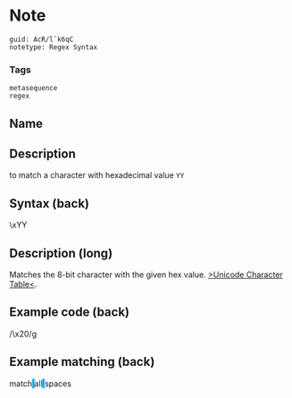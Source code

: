 # Note
```
guid: AcR/l`k6qC
notetype: Regex Syntax
```

### Tags
```
metasequence
regex
```

## Name


## Description
to match a character with hexadecimal value <code>YY</code>

## Syntax (back)
<div><div>\xYY</div></div>

## Description (long)
<div><div><div>Matches the 8-bit character with the given hex value. <a href="http://unicode-table.com/en/">>Unicode Character Table<</a>.</div></div></div>

## Example code (back)
/\x20/g

## Example matching (back)
<div>match<span style="background-color: rgb(0, 170, 255);"> </span>all<span style="background-color: rgb(0, 170, 255);"> </span>spaces
</div>
